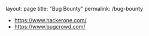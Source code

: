 layout: page
title: "Bug Bounty"
permalink: /bug-bounty

* https://www.hackerone.com/
* https://www.bugcrowd.com/
